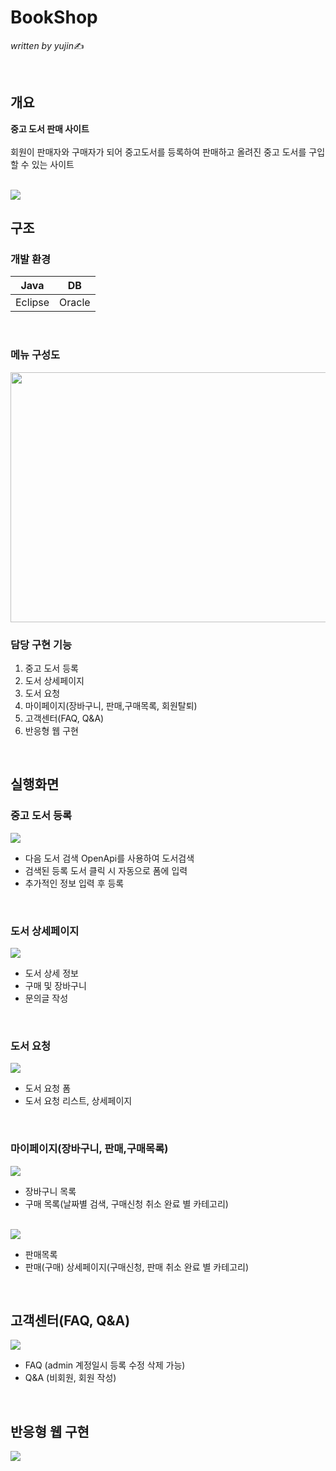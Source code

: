 # BookShop
*written by yujin*✍

<br/>

## 개요

**중고 도서 판매 사이트**<br><br>
회원이 판매자와 구매자가 되어 중고도서를 등록하여 판매하고 올려진 중고 도서를 구입할 수 있는 사이트<br><br>

<img src="https://user-images.githubusercontent.com/46274903/104085901-48824100-5296-11eb-87b5-bf0302058fcf.png" width=""  height="">

##  구조

### 개발 환경
| Java | DB | 
|--|--|
| Eclipse | Oracle | 

<br/>

### 메뉴 구성도
<img src="https://user-images.githubusercontent.com/46274903/103532401-86feb100-4ece-11eb-9096-b69d0fce7a91.PNG" width="800"  height="400">

<br/>

### 담당 구현 기능

1. 중고 도서 등록
2. 도서 상세페이지
3. 도서 요청
4. 마이페이지(장바구니, 판매,구매목록, 회원탈퇴)
5. 고객센터(FAQ, Q&A)
6. 반응형 웹 구현

<br/>

## 실행화면 

### 중고 도서 등록
<img src="https://user-images.githubusercontent.com/46274903/103533230-15276700-4ed0-11eb-8536-b387b9cf491f.png">

- 다음 도서 검색 OpenApi를 사용하여 도서검색
- 검색된 등록 도서 클릭 시 자동으로 폼에 입력
- 추가적인 정보 입력 후 등록

<br/>

### 도서 상세페이지

<img src="https://user-images.githubusercontent.com/46274903/103534348-09d53b00-4ed2-11eb-8c9b-cfbbe635f245.png">

- 도서 상세 정보
- 구매 및 장바구니
- 문의글 작성

<br/>

### 도서 요청
<img src="https://user-images.githubusercontent.com/46274903/103534779-e52d9300-4ed2-11eb-892b-fce5f8a4cae9.png">

- 도서 요청 폼
- 도서 요청 리스트, 상세페이지

<br/>

### 마이페이지(장바구니, 판매,구매목록)
<img src="https://user-images.githubusercontent.com/46274903/103535406-faef8800-4ed3-11eb-93d8-28e4730a099e.png">

- 장바구니 목록
- 구매 목록(날짜별 검색, 구매신청 취소 완료 별 카테고리)
<br>
<img src="https://user-images.githubusercontent.com/46274903/103535202-ae0bb180-4ed3-11eb-8a67-d0fd068838bd.png">

- 판매목록
- 판매(구매) 상세페이지(구매신청, 판매 취소 완료 별 카테고리)
<br>

## 고객센터(FAQ, Q&A)
<img src="https://user-images.githubusercontent.com/46274903/103535958-ff687080-4ed4-11eb-82af-75b5a2087b16.png">

- FAQ (admin 계정일시 등록 수정 삭제 가능)
- Q&A (비회원, 회원 작성)
<br>

## 반응형 웹 구현
<img src="https://user-images.githubusercontent.com/46274903/103536168-5cfcbd00-4ed5-11eb-9483-5289222d8371.PNG">



